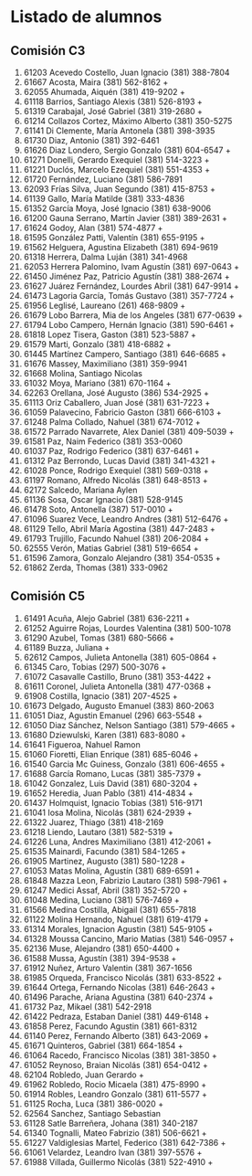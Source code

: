 # Listado de alumnos

## Comisión C3
01.  61203  Acevedo Costello, Juan Ignacio            (381) 388-7804             
02.  61667  Acosta, Maira                             (381) 562-8162            +
03.  62055  Ahumada, Aiquén                           (381) 419-9202            +
04.  61118  Barrios, Santiago Alexis                  (381) 526-8193            +
05.  61319  Carabajal, José Gabriel                   (381) 319-2680            +
06.  61214  Collazos Cortez, Máximo Alberto           (381) 350-5275             
07.  61141  Di Clemente, María Antonela               (381) 398-3935             
08.  61730  Diaz, Antonio                             (381) 392-6461             
09.  61626  Diaz Londero, Sergio Gonzalo              (381) 604-6547            +
10.  61271  Donelli, Gerardo Exequiel                 (381) 514-3223            +
11.  61221  Duclós, Marcelo Ezequiel                  (381) 551-4353            +
12.  61720  Fernández, Luciano                        (381) 586-7891             
13.  62093  Frías Silva, Juan Segundo                 (381) 415-8753            +
14.  61139  Gallo, María Matilde                      (381) 333-4836             
15.  61352  García Moya, José Ignacio                 (381) 638-9006             
16.  61200  Gauna Serrano, Martín Javier              (381) 389-2631            +
17.  61624  Godoy, Alan                               (381) 574-4877            +
18.  61595  González Patti, Valentín                  (381) 655-9195            +
19.  61562  Helguera, Agustina Elizabeth              (381) 694-9619             
20.  61318  Herrera, Dalma Luján                      (381) 341-4968             
21.  62053  Herrera Palomino, Ivam Agustín            (381) 697-0643            +
22.  61450  Jiménez Paz, Patricio Agustín             (381) 388-2674            +
23.  61627  Juárez Fernández, Lourdes Abril           (381) 647-9914            +
24.  61473  Lagoria García, Tomás Gustavo             (381) 357-7724            +
25.  61956  Leglisé, Laureano                         (261) 468-9809            +
26.  61679  Lobo Barrera, Mia de los Angeles          (381) 677-0639            +
27.  61794  Lobo Campero, Hernán Ignacio              (381) 590-6461            +
28.  61818  Lopez Tisera, Gaston                      (381) 523-5887            +
29.  61579  Marti, Gonzalo                            (381) 418-6882            +
30.  61445  Martínez Campero, Santiago                (381) 646-6685            +
31.  61676  Massey, Maximiliano                       (381) 359-9941             
32.  61668  Molina, Santiago Nicolas                                             
33.  61032  Moya, Mariano                             (381) 670-1164            +
34.  62263  Orellana, José Augusto                    (386) 534-2925            +
35.  61113  Oriz Caballero, Juan José                 (381) 631-7223            +
36.  61059  Palavecino, Fabricio Gaston               (381) 666-6103            +
37.  61248  Palma Collado, Nahuel                     (381) 674-7012            +
38.  61572  Parrado Navarrete, Alex Daniel            (381) 409-5039            +
39.  61581  Paz, Naim Federico                        (381) 353-0060             
40.  61037  Paz, Rodrigo Federico                     (381) 637-6461            +
41.  61312  Paz Berrondo, Lucas David                 (381) 341-4321            +
42.  61028  Ponce, Rodrigo Exequiel                   (381) 569-0318            +
43.  61197  Romano, Alfredo Nicolás                   (381) 648-8513            +
44.  62172  Salcedo, Mariana Aylen                                               
45.  61136  Sosa, Oscar Ignacio                       (381) 528-9145             
46.  61478  Soto, Antonella                           (387) 517-0010            +
47.  61096  Suarez Vece, Leandro Andres               (381) 512-6476            +
48.  61129  Tello, Abril María Agostina               (381) 447-2483            +
49.  61793  Trujillo, Facundo Nahuel                  (381) 206-2084            +
50.  62555  Verón, Matias Gabriel                     (381) 519-6654            +
51.  61596  Zamora, Gonzalo Alejandro                 (381) 354-0535            +
52.  61862  Zerda, Thomas                             (381) 333-0962             

## Comisión C5
01.  61491  Acuña, Alejo Gabriel                      (381) 636-2211            +
02.  61252  Aguirre Rojas, Lourdes Valentina          (381) 500-1078             
03.  61290  Azubel, Tomas                             (381) 680-5666            +
04.  61189  Buzza, Juliana                                                      +
05.  62612  Campos, Julieta Antonella                 (381) 605-0864            +
06.  61345  Caro, Tobias                              (297) 500-3076            +
07.  61072  Casavalle Castillo, Bruno                 (381) 353-4422            +
08.  61611  Coronel, Julieta Antonella                (381) 477-0368            +
09.  61908  Costilla, Ignacio                         (381) 207-4525            +
10.  61673  Delgado, Augusto Emanuel                  (383) 860-2063             
11.  61051  Diaz, Agustin Emanuel                     (296) 663-5548            +
12.  61050  Diaz Sánchez, Nelson Santiago             (381) 579-4665            +
13.  61680  Dziewulski, Karen                         (381) 683-8080            +
14.  61641  Figueroa, Nahuel Ramon                                               
15.  61060  Fioretti, Elian Enrique                   (381) 685-6046            +
16.  61540  Garcia Mc Guiness, Gonzalo                (381) 606-4655            +
17.  61688  García Romano, Lucas                      (381) 385-7379            +
18.  61042  Gonzalez, Luis David                      (381) 680-3204            +
19.  61652  Heredia, Juan Pablo                       (381) 414-4834            +
20.  61437  Holmquist, Ignacio Tobias                 (381) 516-9171             
21.  61041  Iosa Molina, Nicolás                      (381) 624-2939            +
22.  61322  Juarez, Thiago                            (381) 418-2169             
23.  61218  Liendo, Lautaro                           (381) 582-5319            +
24.  61226  Luna, Andres Maximiliano                  (381) 412-2061            +
25.  61535  Mainardi, Facundo                         (381) 584-1265            +
26.  61905  Martinez, Augusto                         (381) 580-1228            +
27.  61053  Matas Molina, Agustín                     (381) 689-6591            +
28.  61848  Mazza Leon, Fabrizio Lautaro              (381) 598-7961            +
29.  61247  Medici Assaf, Abril                       (381) 352-5720            +
30.  61048  Medina, Luciano                           (381) 576-7469            +
31.  61566  Medina Costilla, Abigail                  (381) 655-7818             
32.  61122  Molina Hernando, Nahuel                   (381) 619-4179            +
33.  61314  Morales, Ignacion Agustin                 (381) 545-9105            +
34.  61328  Moussa Cancino, Mario Matias              (381) 546-0957            +
35.  62136  Muse, Alejandro                           (381) 650-4400            +
36.  61588  Mussa, Agustín                            (381) 394-9538            +
37.  61912  Nuñez, Arturo Valentin                    (381) 367-1656             
38.  61985  Orqueda, Francisco Nicolás                (381) 633-8522            +
39.  61644  Ortega, Fernando Nicolas                  (381) 646-2643            +
40.  61496  Parache, Ariana Agustina                  (381) 640-2374            +
41.  61732  Paz, Mikael                               (381) 542-2918             
42.  61422  Pedraza, Estaban Daniel                   (381) 449-6148            +
43.  61858  Perez, Facundo Agustin                    (381) 661-8312             
44.  61140  Perez, Fernando Alberto                   (381) 643-2069            +
45.  61671  Quinteros, Gabriel                        (381) 664-1854            +
46.  61064  Racedo, Francisco Nicolas                 (381) 381-3850            +
47.  61052  Reynoso, Braian Nicolás                   (381) 654-0412            +
48.  62104  Robledo, Juan Gerardo                                               +
49.  61962  Robledo, Rocio Micaela                    (381) 475-8990            +
50.  61914  Robles, Leandro Gonzalo                   (381) 611-5577            +
51.  61125  Rocha, Luca                               (381) 386-0020            +
52.  62564  Sanchez, Santiago Sebastian                                          
53.  61128  Satle Barreñera, Johana                   (381) 340-2187             
54.  61340  Tognalli, Mateo Fabrizio                  (381) 506-6621            +
55.  61227  Valdiglesias Martel, Federico             (381) 642-7386            +
56.  61061  Velardez, Leandro Ivan                    (381) 397-5576            +
57.  61988  Villada, Guillermo Nicolás                (381) 522-4910            +
